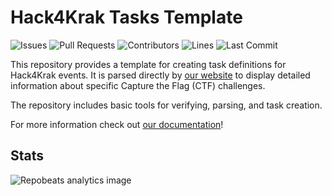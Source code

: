 # Hack4Krak Tasks Template

![Issues](https://img.shields.io/github/issues-raw/Hack4Krak/TasksTemplate?color=0096FF&label=issues&style=for-the-badge)
![Pull Requests](https://img.shields.io/github/issues-pr-raw/Hack4Krak/TasksTemplate?color=0096FF&label=PRs&style=for-the-badge)
![Contributors](https://img.shields.io/github/contributors/Hack4Krak/TasksTemplate?color=0096FF&label=contributors&style=for-the-badge)
![Lines](https://img.shields.io/endpoint?url=https://ghloc.vercel.app/api/Hack4Krak/TasksTemplate/badge?style=flat&logoColor=white&color=0096FF&style=for-the-badge)
![Last Commit](https://img.shields.io/github/last-commit/Hack4Krak/TasksTemplate?color=0096FF&label=last%20commit&style=for-the-badge)

This repository provides a template for creating task definitions for Hack4Krak events.
It is parsed directly by [our website](https://github.com/Hack4Krak/Hack4KrakSite/) to display detailed information about specific Capture the Flag (CTF) challenges.

The repository includes basic tools for verifying, parsing, and task creation.

For more information check out [our documentation](docs/)!

## Stats

![Repobeats analytics image](https://repobeats.axiom.co/api/embed/302c940507d69624923aea749c322661176bed1b.svg "Repobeats analytics image")
